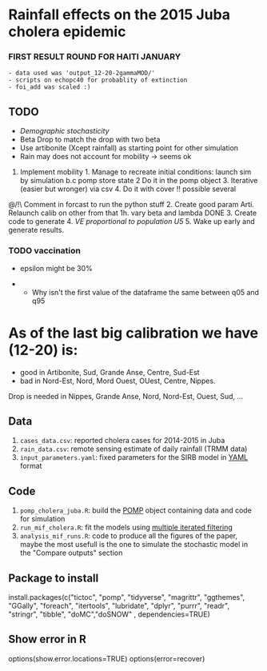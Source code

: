 # Rainfall effects on the 2015 Juba cholera epidemic

### FIRST RESULT ROUND FOR HAITI JANUARY
    - data used was 'output_12-20-2gammaMOD/'
    - scripts on echopc40 for probablity of extinction
    - foi_add was scaled :)


## TODO
  - *Demographic stochasticity*
  - Beta Drop to match the drop with two beta
  - Use artibonite (Xcept rainfall) as starting point for other simulation
  - Rain may does not account for mobility -> seems ok
  
  
  1. Implement mobility
    1. Manage to recreate initial conditions:
    launch sim by simulation b.c pomp store state
    2 Do it in the pomp object
    3. Iterative (easier but wronger) via csv
    4. Do it with cover !! possible several
    
@/!\ Comment in forcast to run the python stuff
  2. Create good param Arti. Relaunch calib on other from that 1h. vary beta and lambda DONE
  3. Create code to generate 
  4. *VE proportional to population U5* 
  5. Wake up early and generate results.



### TODO vaccination
  - epsilon might be 30%
  +  - Why isn't the first value of the dataframe the same between q05 and q95

  

# As of the last big calibration we have (12-20) is:
  - good in Artibonite, Sud, Grande Anse, Centre, Sud-Est
  - bad in Nord-Est, Nord, Mord Ouest, OUest, Centre, Nippes.

Drop is needed in Nippes, Grande Anse, Nord, Nord-Est, Ouest, Sud, ...


## Data

1. `cases_data.csv`: reported cholera cases for 2014-2015 in Juba
2. `rain_data.csv`: remote sensing estimate of daily rainfall (TRMM data)
3. `input_parameters.yaml`: fixed parameters for the SIRB model in [YAML](http://yaml.org/) format

## Code

1. `pomp_cholera_juba.R`: build the [POMP](https://kingaa.github.io/pomp/) object containing data and code for simulation
2. `run_mif_cholera.R`: fit the models using [multiple iterated filtering](http://www.pnas.org/content/112/3/719)
3. `analysis_mif_runs.R`: code to produce all the figures of the paper, maybe the most usefull is the one to simulate the stochastic model in the "Compare outputs" section


## Package to install

  install.packages(c("tictoc", "pomp", "tidyverse", "magrittr", "ggthemes", "GGally", "foreach", "itertools", "lubridate", "dplyr", "purrr", "readr", "stringr", "tibble", "doMC","doSNOW"  , dependencies=TRUE)

## Show error in R

  options(show.error.locations=TRUE)
  options(error=recover)
